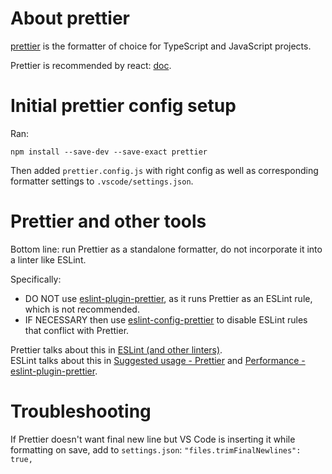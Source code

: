 # About prettier

[prettier] is the formatter of choice for TypeScript and JavaScript projects.

Prettier is recommended by react: [doc][react prettier].

# Initial prettier config setup

Ran:

`npm install --save-dev --save-exact prettier`

Then added `prettier.config.js` with right config as well as corresponding formatter settings
to `.vscode/settings.json`.

# Prettier and other tools

Bottom line: run Prettier as a standalone formatter, do not incorporate it into a linter like ESLint.

Specifically:

- DO NOT use [eslint-plugin-prettier], as it runs Prettier as an ESLint rule, which is not recommended.
- IF NECESSARY then use [eslint-config-prettier] to disable ESLint rules that conflict with Prettier.

Prettier talks about this in [ESLint (and other linters)].  
ESLint talks about this in [Suggested usage - Prettier] and [Performance - eslint-plugin-prettier].

# Troubleshooting

If Prettier doesn't want final new line but VS Code is inserting it while formatting on save, add to `settings.json`:
`"files.trimFinalNewlines": true,`

[prettier]: https://prettier.io/
[react prettier]: https://react.dev/learn/editor-setup#formatting
[eslint-plugin-prettier]: https://www.npmjs.com/package/eslint-plugin-prettier
[eslint-config-prettier]: https://www.npmjs.com/package/eslint-config-prettier
[ESLint (and other linters)]: https://prettier.io/docs/install#eslint-and-other-linters
[Suggested usage - Prettier]: https://typescript-eslint.io/users/what-about-formatting/#suggested-usage---prettier
[Performance - eslint-plugin-prettier]: https://typescript-eslint.io/troubleshooting/typed-linting/performance#eslint-plugin-prettier
